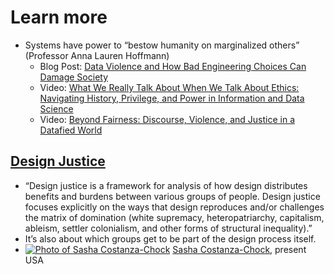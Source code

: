 # Learn more
- Systems have power to “bestow humanity on marginalized others” (Professor Anna Lauren Hoffmann)
  - Blog Post: [Data Violence and How Bad Engineering Choices Can Damage Society](https://medium.com/s/story/data-violence-and-how-bad-engineering-choices-can-damage-society-39e44150e1d4)
  - Video: [What We Really Talk About When We Talk About Ethics: Navigating History, Privilege, and Power in Information and Data Science](https://vimeo.com/250857851)
  - Video: [Beyond Fairness: Discourse, Violence, and Justice in a Datafied World](https://vimeo.com/335550401)

## [Design Justice](https://design-justice.pubpub.org/)
- “Design justice is a framework for analysis of how design distributes benefits and burdens between various groups of people. Design justice focuses explicitly on the ways that design reproduces and/or challenges the matrix of domination (white supremacy, heteropatriarchy, capitalism, ableism, settler colonialism, and other forms of structural inequality).”
- It’s also about which groups get to be part of the design process itself.
- [![Photo of Sasha Costanza-Chock](costanza-chock.png)](https://en.wikipedia.org/wiki/Sasha_Costanza-Chock) [Sasha Costanza-Chock](https://en.wikipedia.org/wiki/Sasha_Costanza-Chock), present USA
